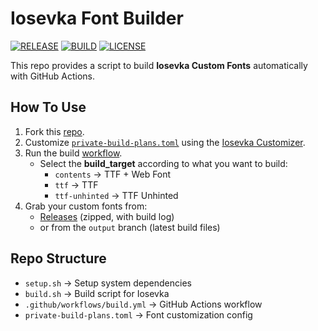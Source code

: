 # Iosevka Font Builder
[![RELEASE](https://img.shields.io/github/v/release/Shourene/Iosevka-builder?style=for-the-badge&color=blue)](https://github.com/Shourene/Iosevka-builder/releases)
[![BUILD](https://img.shields.io/github/actions/workflow/status/Shourene/Iosevka-builder/build.yml?style=for-the-badge&logo=github)](https://github.com/Shourene/revanced-root-module/actions/workflows/ci.yml)
[![LICENSE](https://img.shields.io/github/license/Shourene/Iosevka-builder?style=for-the-badge)](https://github.com/Shourene/Iosevka-builder/blob/main/LICENSE)

This repo provides a script to build **Iosevka Custom Fonts** automatically with GitHub Actions.

## How To Use

1. Fork this [repo](https://github.com/Shourene/Iosevka-builder/fork).
2. Customize [`private-build-plans.toml`](../private-build-plans.toml) using the [Iosevka Customizer](https://typeof.net/Iosevka/customizer).
3. Run the build [workflow](../../actions/workflows/build.yml).
   - Select the **build_target** according to what you want to build:
     - `contents` → TTF + Web Font
     - `ttf` → TTF
     - `ttf-unhinted` → TTF Unhinted
4. Grab your custom fonts from:
   - [Releases](../../releases) (zipped, with build log)
   - or from the `output` branch (latest build files)

## Repo Structure
- `setup.sh` → Setup system dependencies
- `build.sh` → Build script for Iosevka
- `.github/workflows/build.yml` → GitHub Actions workflow
- `private-build-plans.toml` → Font customization config
